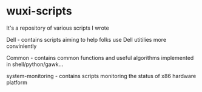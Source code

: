 # wuxi-scripts
It's a repository of various scripts I wrote 

Dell - contains scripts aiming to help folks use Dell utitilies more conviniently

Common - contains common functions and useful algorithms implemented in shell/python/gawk...

system-monitoring - contains scripts monitoring the status of x86 hardware platform
